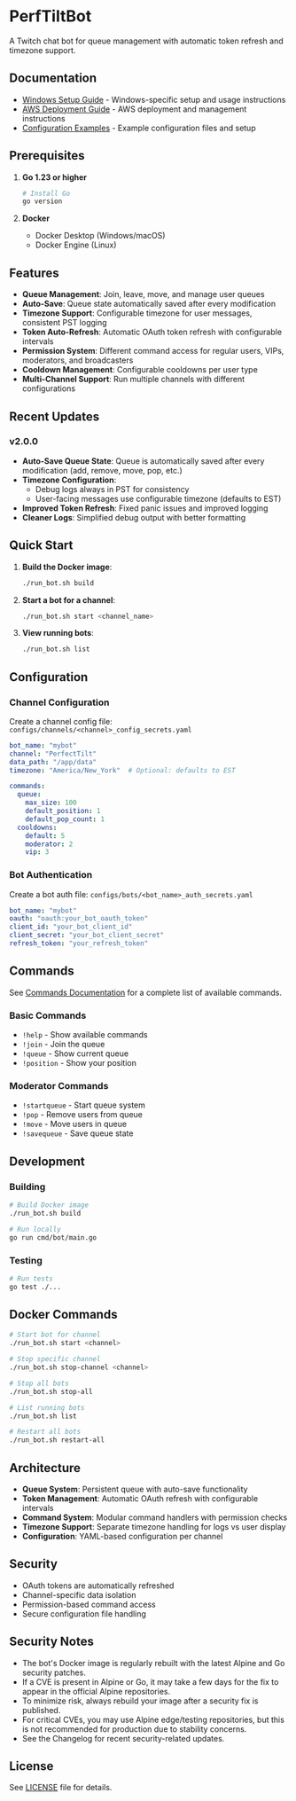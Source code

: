 # PerfTiltBot

A Twitch chat bot for queue management with automatic token refresh and timezone support.

## Documentation

- [Windows Setup Guide](docs/windows.md) - Windows-specific setup and usage instructions
- [AWS Deployment Guide](docs/aws.md) - AWS deployment and management instructions
- [Configuration Examples](configs/examples/README.md) - Example configuration files and setup

## Prerequisites

1. **Go 1.23 or higher**
   ```bash
   # Install Go
   go version
   ```

2. **Docker**
   - Docker Desktop (Windows/macOS)
   - Docker Engine (Linux)

## Features

- **Queue Management**: Join, leave, move, and manage user queues
- **Auto-Save**: Queue state automatically saved after every modification
- **Timezone Support**: Configurable timezone for user messages, consistent PST logging
- **Token Auto-Refresh**: Automatic OAuth token refresh with configurable intervals
- **Permission System**: Different command access for regular users, VIPs, moderators, and broadcasters
- **Cooldown Management**: Configurable cooldowns per user type
- **Multi-Channel Support**: Run multiple channels with different configurations

## Recent Updates

### v2.0.0
- **Auto-Save Queue State**: Queue is automatically saved after every modification (add, remove, move, pop, etc.)
- **Timezone Configuration**: 
  - Debug logs always in PST for consistency
  - User-facing messages use configurable timezone (defaults to EST)
- **Improved Token Refresh**: Fixed panic issues and improved logging
- **Cleaner Logs**: Simplified debug output with better formatting

## Quick Start

1. **Build the Docker image**:
   ```bash
   ./run_bot.sh build
   ```

2. **Start a bot for a channel**:
   ```bash
   ./run_bot.sh start <channel_name>
   ```

3. **View running bots**:
   ```bash
   ./run_bot.sh list
   ```

## Configuration

### Channel Configuration
Create a channel config file: `configs/channels/<channel>_config_secrets.yaml`

```yaml
bot_name: "mybot"
channel: "PerfectTilt"
data_path: "/app/data"
timezone: "America/New_York"  # Optional: defaults to EST

commands:
  queue:
    max_size: 100
    default_position: 1
    default_pop_count: 1
  cooldowns:
    default: 5
    moderator: 2
    vip: 3
```

### Bot Authentication
Create a bot auth file: `configs/bots/<bot_name>_auth_secrets.yaml`

```yaml
bot_name: "mybot"
oauth: "oauth:your_bot_oauth_token"
client_id: "your_bot_client_id"
client_secret: "your_bot_client_secret"
refresh_token: "your_refresh_token"
```

## Commands

See [Commands Documentation](docs/commands.md) for a complete list of available commands.

### Basic Commands
- `!help` - Show available commands
- `!join` - Join the queue
- `!queue` - Show current queue
- `!position` - Show your position

### Moderator Commands
- `!startqueue` - Start queue system
- `!pop` - Remove users from queue
- `!move` - Move users in queue
- `!savequeue` - Save queue state

## Development

### Building
```bash
# Build Docker image
./run_bot.sh build

# Run locally
go run cmd/bot/main.go
```

### Testing
```bash
# Run tests
go test ./...
```

## Docker Commands

```bash
# Start bot for channel
./run_bot.sh start <channel>

# Stop specific channel
./run_bot.sh stop-channel <channel>

# Stop all bots
./run_bot.sh stop-all

# List running bots
./run_bot.sh list

# Restart all bots
./run_bot.sh restart-all
```

## Architecture

- **Queue System**: Persistent queue with auto-save functionality
- **Token Management**: Automatic OAuth refresh with configurable intervals
- **Command System**: Modular command handlers with permission checks
- **Timezone Support**: Separate timezone handling for logs vs user display
- **Configuration**: YAML-based configuration per channel

## Security

- OAuth tokens are automatically refreshed
- Channel-specific data isolation
- Permission-based command access
- Secure configuration file handling

## Security Notes

- The bot's Docker image is regularly rebuilt with the latest Alpine and Go security patches.
- If a CVE is present in Alpine or Go, it may take a few days for the fix to appear in the official Alpine repositories.
- To minimize risk, always rebuild your image after a security fix is published.
- For critical CVEs, you may use Alpine edge/testing repositories, but this is not recommended for production due to stability concerns.
- See the Changelog for recent security-related updates.

## License

See [LICENSE](LICENSE) file for details. 